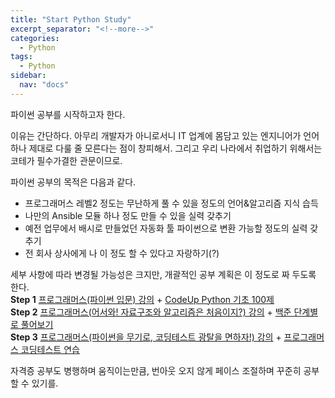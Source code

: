 ```yaml
---
title: "Start Python Study"
excerpt_separator: "<!--more-->"
categories:
  - Python
tags:
  - Python
sidebar:
  nav: "docs"
---
```

파이썬 공부를 시작하고자 한다.

이유는 간단하다. 아무리 개발자가 아니로서니 IT 업계에 몸담고 있는 엔지니어가 언어 하나 제대로 다룰 줄 모른다는 점이 창피해서. 그리고 우리 나라에서 취업하기 위해서는 코테가 필수가결한 관문이므로.

파이썬 공부의 목적은 다음과 같다.
* 프로그래머스 레벨2 정도는 무난하게 풀 수 있을 정도의 언어&알고리즘 지식 습득
* 나만의 Ansible 모듈 하나 정도 만들 수 있을 실력 갖추기
* 예전 업무에서 배시로 만들었던 자동화 툴 파이썬으로 변환 가능할 정도의 실력 갖추기
* 전 회사 상사에게 나 이 정도 할 수 있다고 자랑하기(?)

세부 사항에 따라 변경될 가능성은 크지만, 개괄적인 공부 계획은 이 정도로 짜 두도록 한다.</br>
**Step 1** [프로그래머스(파이썬 입문) 강의](https://programmers.co.kr/learn/courses/2)
   \+ [CodeUp Python 기초 100제](https://codeup.kr/problemsetsol.php?psid=33)</br>
**Step 2** [프로그래머스(어서와! 자료구조와 알고리즘은 처음이지?) 강의](https://programmers.co.kr/learn/courses/57)
   \+ [백준 단계별로 풀어보기](https://www.acmicpc.net/step)</br>
**Step 3** [프로그래머스(파이썬을 무기로, 코딩테스트 광탈을 면하자!) 강의](https://programmers.co.kr/learn/courses/9877)
   \+ [프로그래머스 코딩테스트 연습](https://programmers.co.kr/learn/challenges)

자격증 공부도 병행하며 움직이는만큼, 번아웃 오지 않게 페이스 조절하며 꾸준히 공부할 수 있기를.
